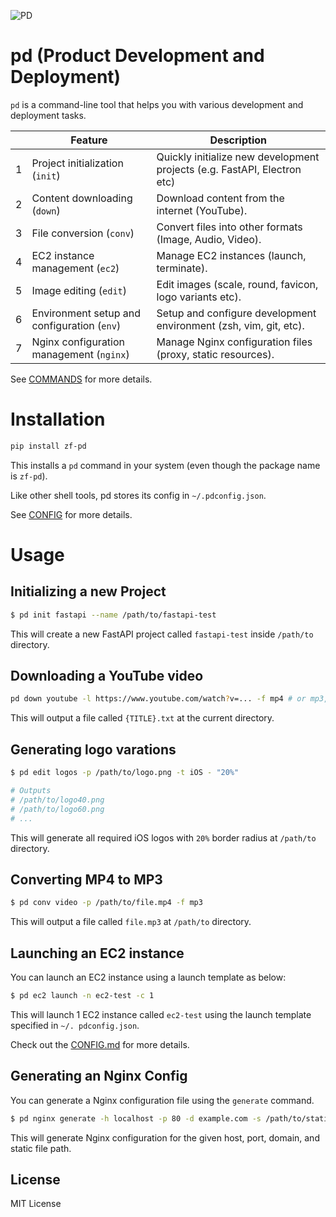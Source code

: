 ![PD](https://zf-static.s3.us-west-1.amazonaws.com/pd-logo128.png)

# pd (Product Development and Deployment)

`pd` is a command-line tool that helps you with various development and deployment tasks.

|   | Feature                                     | Description                                                              |
|---|---------------------------------------------|--------------------------------------------------------------------------|
| 1 | Project initialization (`init`)             | Quickly initialize new development projects (e.g. FastAPI, Electron etc) |
| 2 | Content downloading (`down`)                | Download content from the internet (YouTube).                            |
| 3 | File conversion (`conv`)                    | Convert files into other formats (Image, Audio, Video).                  |
| 4 | EC2 instance management (`ec2`)             | Manage EC2 instances (launch, terminate).                                |
| 5 | Image editing (`edit`)                      | Edit images (scale, round, favicon, logo variants etc).                  |
| 6 | Environment setup and configuration (`env`) | Setup and configure development environment (zsh, vim, git, etc).        |
| 7 | Nginx configuration management (`nginx`)    | Manage Nginx configuration files (proxy, static resources).              |

See [COMMANDS](./COMMANDS.md) for more details.

# Installation

```bash
pip install zf-pd
```

This installs a `pd` command in your system (even though the package name is `zf-pd`).

Like other shell tools, pd stores its config in `~/.pdconfig.json`.

See [CONFIG](./CONFIG.md) for more details.

# Usage

## Initializing a new Project

```bash
$ pd init fastapi --name /path/to/fastapi-test
```

This will create a new FastAPI project called `fastapi-test` inside `/path/to` directory.

## Downloading a YouTube video

```bash
pd down youtube -l https://www.youtube.com/watch?v=... -f mp4 # or mp3, text etc
```

This will output a file called `{TITLE}.txt` at the current directory.

## Generating logo varations

```bash
$ pd edit logos -p /path/to/logo.png -t iOS - "20%"

# Outputs
# /path/to/logo40.png
# /path/to/logo60.png
# ...
```

This will generate all required iOS logos with `20%` border radius at `/path/to` directory.

## Converting MP4 to MP3

```bash
$ pd conv video -p /path/to/file.mp4 -f mp3
```

This will output a file called `file.mp3` at `/path/to` directory.

## Launching an EC2 instance

You can launch an EC2 instance using a launch template as below:

```bash
$ pd ec2 launch -n ec2-test -c 1
````

This will launch 1 EC2 instance called `ec2-test` using the launch template specified in `~/.
pdconfig.json`.

Check out the [CONFIG.md](./CONFIG.MD) for more details.

## Generating an Nginx Config

You can generate a Nginx configuration file using the `generate` command.

```bash
$ pd nginx generate -h localhost -p 80 -d example.com -s /path/to/static
```

This will generate Nginx configuration for the given host, port, domain, and static file path.

## License

MIT License

